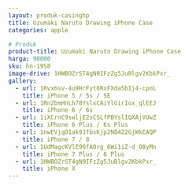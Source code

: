 ```yaml
---
layout: produk-casinghp
title: Uzumaki Naruto Drawing iPhone Case
categories: apple

# Produk
product-title: Uzumaki Naruto Drawing iPhone Case
harga: 90000
sku: hn-1958
image-drive: 1HWBOZrST4gN9IFzZg5JuBlgv2KbkPxr_
gallery:
  - url: 1Rvx6sv-4u9HrFyt6RxFXda5bIj4-cpnL
    title: iPhone 5 / 5s / SE
  - url: 1Rn2bmHnLh78YslxCAiYlGirIox_qlEEJ
    title: iPhone 6 / 6s
  - url: 1iXCrnC9swljE2sCSLfPBYslIQXAjVUwZ
    title: iPhone 6 Plus / 6s Plus
  - url: 1nwEVjqO1ak9JfbsKjp2N8422GjWkEAQP
    title: iPhone 7 / 8
  - url: 1UdMagcKVlE96fA0rg_6Wi1iZ-d_O8yMn
    title: iPhone 7 Plus / 8 Plus
  - url: 1HWBOZrST4gN9IFzZg5JuBlgv2KbkPxr_
    title: iPhone X
---
```

